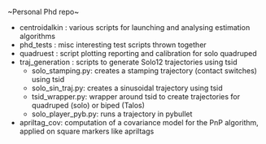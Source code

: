 \~Personal Phd repo\~

- centroidalkin : various scripts for launching and analysing estimation algorithms
- phd_tests : misc interesting test scripts thrown together
- quadruest : script plotting reporting and calibration for solo quadruped
- traj_generation : scripts to generate Solo12 trajectories using tsid
  - solo_stamping.py: creates a stamping trajectory (contact switches) using tsid
  - solo_sin_traj.py: creates a sinusoidal trajectory using tsid
  - tsid_wrapper.py: wrapper around tsid to create trajectories for quadruped (solo) or biped (Talos)
  - solo_player_pyb.py: runs a trajectory in pybullet
- apriltag_cov: computation of a covariance model for the PnP algorithm, applied on square markers like apriltags


